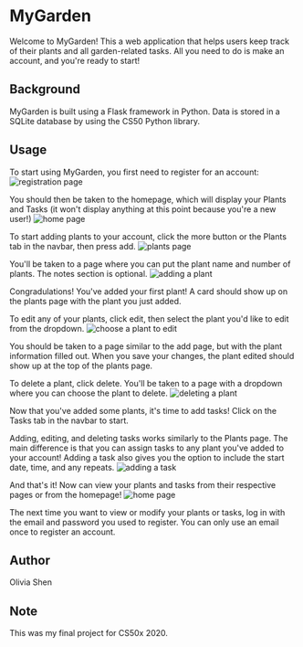 # MyGarden

Welcome to MyGarden! This a web application that helps users keep track of their plants and all garden-related tasks. All you need to do is make an account, and you're ready to start!

## Background

MyGarden is built using a Flask framework in Python. Data is stored in a SQLite database by using the CS50 Python library.

## Usage

To start using MyGarden, you first need to register for an account:
![registration page](/images/register_page.png)

You should then be taken to the homepage, which will display your Plants and Tasks (it won't display anything at this point because you're a new user!)
![home page](/images/home_page1.png)

To start adding plants to your account, click the more button or the Plants tab in the navbar, then press add.
![plants page](/images/plants_1.png)

You'll be taken to a page where you can put the plant name and number of plants. The notes section is optional.
![adding a plant](/images/add_plant.png)

Congradulations! You've added your first plant! A card should show up on the plants page with the plant you just added.

To edit any of your plants, click edit, then select the plant you'd like to edit from the dropdown.
![choose a plant to edit](/images/edit_plants_dropdown.png)

You should be taken to a page similar to the add page, but with the plant information filled out. When you save your changes, the plant edited should show up at the top of the plants page.

To delete a plant, click delete. You'll be taken to a page with a dropdown where you can choose the plant to delete.
![deleting a plant](/images/delete_plant.png)

Now that you've added some plants, it's time to add tasks! Click on the Tasks tab in the navbar to start.

Adding, editing, and deleting tasks works similarly to the Plants page. The main difference is that you can assign tasks to any plant you've added to your account! Adding a task also gives you the option to include the start date, time, and any repeats.
![adding a task](/images/add_task.png)

And that's it! Now can view your plants and tasks from their respective pages or from the homepage!
![home page](/images/home_page2.png)

The next time you want to view or modify your plants or tasks, log in with the email and password you used to register. You can only use an email once to register an account.

## Author

Olivia Shen

## Note
This was my final project for CS50x 2020.
